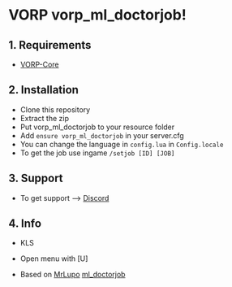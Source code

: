 # VORP vorp_ml_doctorjob!

## 1. Requirements

- [VORP-Core](https://github.com/VORPCORE/VORP-Core)

## 2. Installation

- Clone this repository
- Extract the zip
- Put vorp_ml_doctorjob to your resource folder
- Add ```ensure vorp_ml_doctorjob``` in your server.cfg
- You can change the language in ```config.lua``` in ```Config.locale```
- To get the job use ingame ```/setjob [ID] [JOB]```


## 3. Support
- To get support --> [Discord](http://discord.vorpcore.com/)

## 4. Info
- KLS
- Open menu with [U]

- Based on [MrLupo](https://github.com/mrlupo) [ml_doctorjob](https://github.com/mrlupo/ml_policejob)
